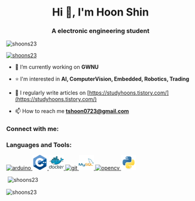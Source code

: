<h1 align="center">Hi 👋, I'm Hoon Shin</h1>
<h3 align="center">A electronic engineering student</h3>

<p align="left"> <img src="https://komarev.com/ghpvc/?username=shoons23&label=Profile%20views&color=0e75b6&style=flat" alt="shoons23" /> </p>

<p align="left"> <a href="https://github.com/ryo-ma/github-profile-trophy"><img src="https://github-profile-trophy.vercel.app/?username=shoons23" alt="shoons23" /></a> </p>

- 🔭 I’m currently working on **GWNU**

- ⭐ I'm interested in **AI, ComputerVision, Embedded, Robotics, Trading**  

- 📝 I regularly write articles on [https://studyhoons.tistory.com/](https://studyhoons.tistory.com/)

- 📫 How to reach me **tshoon0723@gmail.com**

<h3 align="left">Connect with me:</h3>
<p align="left">
</p>

<h3 align="left">Languages and Tools:</h3>
<p align="left"> <a href="https://www.arduino.cc/" target="_blank" rel="noreferrer"> <img src="https://cdn.worldvectorlogo.com/logos/arduino-1.svg" alt="arduino" width="40" height="40"/> </a> <a href="https://www.w3schools.com/cpp/" target="_blank" rel="noreferrer"> <img src="https://raw.githubusercontent.com/devicons/devicon/master/icons/cplusplus/cplusplus-original.svg" alt="cplusplus" width="40" height="40"/> </a> <a href="https://www.docker.com/" target="_blank" rel="noreferrer"> <img src="https://raw.githubusercontent.com/devicons/devicon/master/icons/docker/docker-original-wordmark.svg" alt="docker" width="40" height="40"/> </a> <a href="https://git-scm.com/" target="_blank" rel="noreferrer"> <img src="https://www.vectorlogo.zone/logos/git-scm/git-scm-icon.svg" alt="git" width="40" height="40"/> </a> <a href="https://www.mysql.com/" target="_blank" rel="noreferrer"> <img src="https://raw.githubusercontent.com/devicons/devicon/master/icons/mysql/mysql-original-wordmark.svg" alt="mysql" width="40" height="40"/> </a> <a href="https://opencv.org/" target="_blank" rel="noreferrer"> <img src="https://www.vectorlogo.zone/logos/opencv/opencv-icon.svg" alt="opencv" width="40" height="40"/> </a> <a href="https://www.python.org" target="_blank" rel="noreferrer"> <img src="https://raw.githubusercontent.com/devicons/devicon/master/icons/python/python-original.svg" alt="python" width="40" height="40"/> </a> </p>

<p>&nbsp;<img align="center" src="https://github-readme-stats.vercel.app/api?username=shoons23&show_icons=true&locale=en" alt="shoons23" /></p>

<p><img align="center" src="https://github-readme-streak-stats.herokuapp.com/?user=shoons23&" alt="shoons23" /></p>
